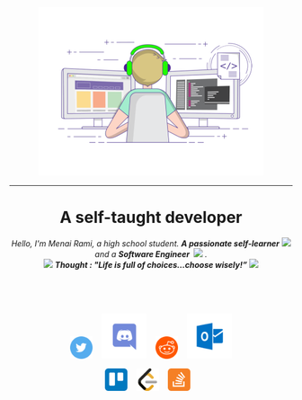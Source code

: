 <p align="center">
  <img src=https://raw.githubusercontent.com/rmenai/rmenai/main/coding-freak.gif height="300"/>
</p>
<hr>
<h1 align="center"> A self-taught developer </h1>

<p align="center">
  <em>
    Hello, I'm Menai Rami, a high school student.
    <b>A passionate self-learner</b> <img src="https://github.com/TheDudeThatCode/TheDudeThatCode/blob/master/Assets/Developer.gif"
    width="30px"> and a <b>Software Engineer </b>&nbsp;<img src="https://github.com/TheDudeThatCode/TheDudeThatCode/blob/master/Assets/Designer.gif" width="36px">&nbsp.
  </em> 
  <br>
  <img src="https://media.giphy.com/media/gH3LO09IOiZIqePwv9/giphy.gif" width="50" /> <b><i align="center">
  Thought : "Life is full of choices…choose wisely!”</i></b> <img src="htt4://media.giphy.com/media/qjqUcgIyRjsl2/giphy.gif" width="50" />
</p>
<br><br>

<br>
 <p align="center">
  <a href="https://twitter.com/menai_rami"><img src="./icons/Twitter.svg" width=40px" /></a>&nbsp;&nbsp;&nbsp;
  <a href="https://discordapp.com/users/640422864125952004"><img src="./icons/Discord.svg" width=80px/></a>&nbsp;&nbsp;&nbsp;
  <a href="https://www.reddit.com/user/rmenai"><img src="./icons/Reddit.svg" width=40px/></a>&nbsp;&nbsp;&nbsp;
   <a href="mailto: rami.menai@outlook.com"><img src="./icons/Outlook.svg" width=80px/></a>
</p>
<p align="center">
  <a href="https://trello.com/rmenai"><img src="./icons/Trello.svg" width=40px" /></a>&nbsp;&nbsp;&nbsp;
  <a href="https://leetcode.com/rmenai/"><img src="./icons/Leetcode.svg" width=40px/></a>&nbsp;&nbsp;&nbsp;
  <a href="https://stackoverflow.com/users/12290250/rami-menai"><img src="./icons/Stackoverflow.svg" width=40px/></a>&nbsp;&nbsp;&nbsp;
</p>
<br>
